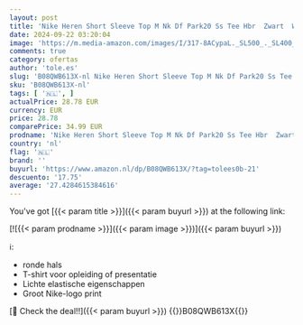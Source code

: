 ```yaml
---
layout: post
title: 'Nike Heren Short Sleeve Top M Nk Df Park20 Ss Tee Hbr  Zwart  Wit  CW6936-010  XL'
date: 2024-09-22 03:20:04
image: 'https://m.media-amazon.com/images/I/317-8ACypaL._SL500_._SL400_.jpg'
comments: true
category: ofertas
author: 'tole.es'
slug: 'B08QWB613X-nl Nike Heren Short Sleeve Top M Nk Df Park20 Ss Tee Hbr...'
sku: 'B08QWB613X-nl'
tags: [ '🇳🇱', ]
actualPrice: 28.78 EUR
currency: EUR
price: 28.78
comparePrice: 34.99 EUR
prodname: 'Nike Heren Short Sleeve Top M Nk Df Park20 Ss Tee Hbr  Zwart  Wit  CW6936-010  XL'
country: 'nl'
flag: '🇳🇱'
brand: ''
buyurl: 'https://www.amazon.nl/dp/B08QWB613X/?tag=tolees0b-21'
descuento: '17.75'
average: '27.4284615384616'
---
```


You've got [{{< param title >}}]({{< param buyurl >}}) at the following link:

[![{{< param prodname >}}]({{< param image >}})]({{< param buyurl >}})

ℹ️:

- ronde hals
- T-shirt voor opleiding of presentatie
- Lichte elastische eigenschappen
- Groot Nike-logo print

[🛒 Check the deal!!]({{< param buyurl >}})
{{<world>}}B08QWB613X{{</world>}}
